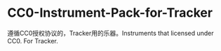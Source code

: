 # CC0-Instrument-Pack-for-Tracker
遵循CC0授权协议的，Tracker用的乐器。Instruments that licensed under CC0. For Tracker.
